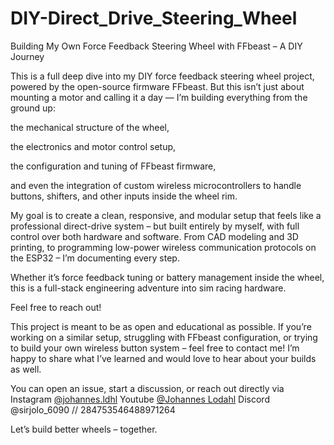 # DIY-Direct_Drive_Steering_Wheel
Building My Own Force Feedback Steering Wheel with FFbeast – A DIY Journey

This is a full deep dive into my DIY force feedback steering wheel project, powered by the open-source firmware FFbeast. But this isn’t just about mounting a motor and calling it a day — I’m building everything from the ground up:

the mechanical structure of the wheel,

the electronics and motor control setup,

the configuration and tuning of FFbeast firmware,

and even the integration of custom wireless microcontrollers to handle buttons, shifters, and other inputs inside the wheel rim.

My goal is to create a clean, responsive, and modular setup that feels like a professional direct-drive system – but built entirely by myself, with full control over both hardware and software. From CAD modeling and 3D printing, to programming low-power wireless communication protocols on the ESP32 – I’m documenting every step.

Whether it’s force feedback tuning or battery management inside the wheel, this is a full-stack engineering adventure into sim racing hardware. 

Feel free to reach out!

This project is meant to be as open and educational as possible. If you’re working on a similar setup, struggling with FFbeast configuration, or trying to build your own wireless button system – feel free to contact me! I’m happy to share what I’ve learned and would love to hear about your builds as well.

You can open an issue, start a discussion, or reach out directly via 
Instagram [@johannes.ldhl](https://www.instagram.com/johannes.ldhl/#)
Youtube [@Johannes Lodahl](https://www.youtube.com/@johanneslodahl7738)
Discord @sirjolo_6090 // 284753546488971264

Let’s build better wheels – together.
